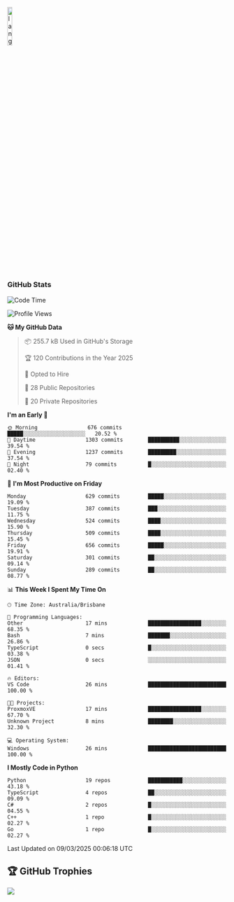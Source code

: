 <p align="left"><img width=15%" src="https://github.com/alansmathew/alansmathew/raw/master/lang.gif" alt="lang image here" /></p>

# <h3 align="left">GitHub Stats</h3>

<!--START_SECTION:waka-->
![Code Time](http://img.shields.io/badge/Code%20Time-558%20hrs%2010%20mins-blue)

![Profile Views](http://img.shields.io/badge/Profile%20Views-2-blue)

**🐱 My GitHub Data** 

> 📦 255.7 kB Used in GitHub's Storage 
 > 
> 🏆 120 Contributions in the Year 2025
 > 
> 💼 Opted to Hire
 > 
> 📜 28 Public Repositories 
 > 
> 🔑 20 Private Repositories 
 > 
**I'm an Early 🐤** 

```text
🌞 Morning                676 commits         █████░░░░░░░░░░░░░░░░░░░░   20.52 % 
🌆 Daytime                1303 commits        ██████████░░░░░░░░░░░░░░░   39.54 % 
🌃 Evening                1237 commits        █████████░░░░░░░░░░░░░░░░   37.54 % 
🌙 Night                  79 commits          █░░░░░░░░░░░░░░░░░░░░░░░░   02.40 % 
```
📅 **I'm Most Productive on Friday** 

```text
Monday                   629 commits         █████░░░░░░░░░░░░░░░░░░░░   19.09 % 
Tuesday                  387 commits         ███░░░░░░░░░░░░░░░░░░░░░░   11.75 % 
Wednesday                524 commits         ████░░░░░░░░░░░░░░░░░░░░░   15.90 % 
Thursday                 509 commits         ████░░░░░░░░░░░░░░░░░░░░░   15.45 % 
Friday                   656 commits         █████░░░░░░░░░░░░░░░░░░░░   19.91 % 
Saturday                 301 commits         ██░░░░░░░░░░░░░░░░░░░░░░░   09.14 % 
Sunday                   289 commits         ██░░░░░░░░░░░░░░░░░░░░░░░   08.77 % 
```


📊 **This Week I Spent My Time On** 

```text
🕑︎ Time Zone: Australia/Brisbane

💬 Programming Languages: 
Other                    17 mins             █████████████████░░░░░░░░   68.35 % 
Bash                     7 mins              ███████░░░░░░░░░░░░░░░░░░   26.86 % 
TypeScript               0 secs              █░░░░░░░░░░░░░░░░░░░░░░░░   03.38 % 
JSON                     0 secs              ░░░░░░░░░░░░░░░░░░░░░░░░░   01.41 % 

🔥 Editors: 
VS Code                  26 mins             █████████████████████████   100.00 % 

🐱‍💻 Projects: 
ProxmoxVE                17 mins             █████████████████░░░░░░░░   67.70 % 
Unknown Project          8 mins              ████████░░░░░░░░░░░░░░░░░   32.30 % 

💻 Operating System: 
Windows                  26 mins             █████████████████████████   100.00 % 
```

**I Mostly Code in Python** 

```text
Python                   19 repos            ███████████░░░░░░░░░░░░░░   43.18 % 
TypeScript               4 repos             ██░░░░░░░░░░░░░░░░░░░░░░░   09.09 % 
C#                       2 repos             █░░░░░░░░░░░░░░░░░░░░░░░░   04.55 % 
C++                      1 repo              █░░░░░░░░░░░░░░░░░░░░░░░░   02.27 % 
Go                       1 repo              █░░░░░░░░░░░░░░░░░░░░░░░░   02.27 % 
```




 Last Updated on 09/03/2025 00:06:18 UTC
<!--END_SECTION:waka-->

## 🏆 GitHub Trophies

![](https://github-profile-trophy.vercel.app/?username=samh06&theme=discord&no-frame=true&no-bg=false&margin-w=4)
